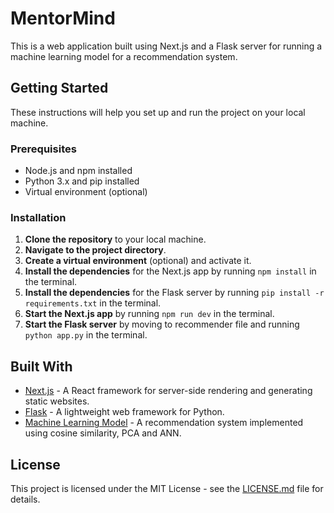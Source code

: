 # MentorMind

This is a web application built using Next.js and a Flask server for running a machine learning model for a recommendation system.

## Getting Started

These instructions will help you set up and run the project on your local machine.

### Prerequisites

- Node.js and npm installed
- Python 3.x and pip installed
- Virtual environment (optional)

### Installation

1. **Clone the repository** to your local machine.
2. **Navigate to the project directory**.
3. **Create a virtual environment** (optional) and activate it.
4. **Install the dependencies** for the Next.js app by running `npm install` in the terminal.
5. **Install the dependencies** for the Flask server by running `pip install -r requirements.txt` in the terminal.
6. **Start the Next.js app** by running `npm run dev` in the terminal.
7. **Start the Flask server** by moving to recommender file and running `python app.py` in the terminal.

## Built With

- [Next.js](https://nextjs.org/) - A React framework for server-side rendering and generating static websites.
- [Flask](https://flask.palletsprojects.com/en/2.1.x/) - A lightweight web framework for Python.
- [Machine Learning Model](#) - A recommendation system implemented using cosine similarity, PCA and ANN.

## License

This project is licensed under the MIT License - see the [LICENSE.md](LICENSE.md) file for details.
